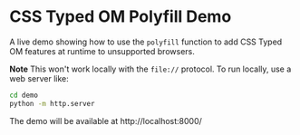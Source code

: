 # CSS Typed OM Polyfill Demo

A live demo showing how to use the `polyfill` function to add CSS Typed OM features at runtime to unsupported browsers.

**Note** This won't work locally with the `file://` protocol. To run locally, use a web server like:

```bash
cd demo
python -m http.server
```

The demo will be available at http://localhost:8000/
